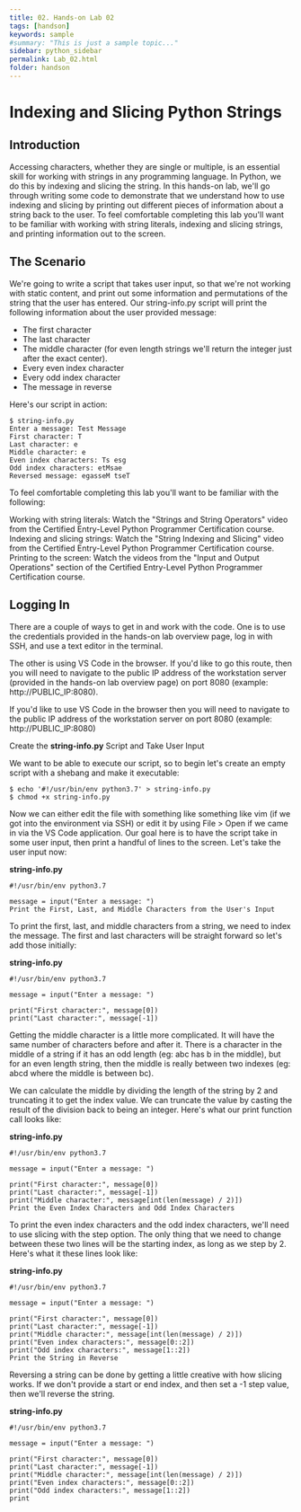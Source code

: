 ```yaml
---
title: 02. Hands-on Lab 02
tags: [handson]
keywords: sample
#summary: "This is just a sample topic..."
sidebar: python_sidebar
permalink: Lab_02.html
folder: handson
---
```


# Indexing and Slicing Python Strings

## Introduction

Accessing characters, whether they are single or multiple, is an essential skill for working with strings in any programming language. In Python, we do this by indexing and slicing the string. In this hands-on lab, we'll go through writing some code to demonstrate that we understand how to use indexing and slicing by printing out different pieces of information about a string back to the user. To feel comfortable completing this lab you'll want to be familiar with working with string literals, indexing and slicing strings, and printing information out to the screen.

## The Scenario

We're going to write a script that takes user input, so that we're not working with static content, and print out some information and permutations of the string that the user has entered. Our string-info.py script will print the following information about the user provided message:

* The first character
* The last character
* The middle character (for even length strings we'll return the integer just after the exact center).
* Every even index character
* Every odd index character
* The message in reverse

Here's our script in action:

```
$ string-info.py
Enter a message: Test Message
First character: T
Last character: e
Middle character: e
Even index characters: Ts esg
Odd index characters: etMsae
Reversed message: egasseM tseT
```

To feel comfortable completing this lab you'll want to be familiar with the following:

Working with string literals: Watch the "Strings and String Operators" video from the Certified Entry-Level Python Programmer Certification course.
Indexing and slicing strings: Watch the "String Indexing and Slicing" video from the Certified Entry-Level Python Programmer Certification course.
Printing to the screen: Watch the videos from the "Input and Output Operations" section of the Certified Entry-Level Python Programmer Certification course.

## Logging In

There are a couple of ways to get in and work with the code. One is to use the credentials provided in the hands-on lab overview page, log in with SSH, and use a text editor in the terminal.

The other is using VS Code in the browser. If you'd like to go this route, then you will need to navigate to the public IP address of the workstation server (provided in the hands-on lab overview page) on port 8080 (example: http://PUBLIC_IP:8080).

If you'd like to use VS Code in the browser then you will need to navigate to the public IP address of the workstation server on port 8080 (example: http://PUBLIC_IP:8080)

Create the **string-info.py** Script and Take User Input

We want to be able to execute our script, so to begin let's create an empty script with a shebang and make it executable:

```
$ echo '#!/usr/bin/env python3.7' > string-info.py
$ chmod +x string-info.py
```

Now we can either edit the file with something like something like vim (if we got into the environment via SSH) or edit it by using File > Open if we came in via the VS Code application.
Our goal here is to have the script take in some user input, then print a handful of lines to the screen. Let's take the user input now:

**string-info.py**

```
#!/usr/bin/env python3.7

message = input("Enter a message: ")
Print the First, Last, and Middle Characters from the User's Input
```

To print the first, last, and middle characters from a string, we need to index the message. The first and last characters will be straight forward so let's add those initially:

**string-info.py**

```
#!/usr/bin/env python3.7

message = input("Enter a message: ")

print("First character:", message[0])
print("Last character:", message[-1])
```

Getting the middle character is a little more complicated. It will have the same number of characters before and after it. There is a character in the middle of a string if it has an odd length (eg: abc has b in the middle), but for an even length string, then the middle is really between two indexes (eg: abcd where the middle is between bc).

We can calculate the middle by dividing the length of the string by 2 and truncating it to get the index value. We can truncate the value by casting the result of the division back to being an integer. Here's what our print function call looks like:

**string-info.py**

```
#!/usr/bin/env python3.7

message = input("Enter a message: ")

print("First character:", message[0])
print("Last character:", message[-1])
print("Middle character:", message[int(len(message) / 2)])
Print the Even Index Characters and Odd Index Characters
```

To print the even index characters and the odd index characters, we'll need to use slicing with the step option. The only thing that we need to change between these two lines will be the starting index, as long as we step by 2. Here's what it these lines look like:

**string-info.py**

```
#!/usr/bin/env python3.7

message = input("Enter a message: ")

print("First character:", message[0])
print("Last character:", message[-1])
print("Middle character:", message[int(len(message) / 2)])
print("Even index characters:", message[0::2])
print("Odd index characters:", message[1::2])
Print the String in Reverse
```

Reversing a string can be done by getting a little creative with how slicing works. If we don't provide a start or end index, and then set a -1 step value, then we'll reverse the string.

**string-info.py**

```
#!/usr/bin/env python3.7

message = input("Enter a message: ")

print("First character:", message[0])
print("Last character:", message[-1])
print("Middle character:", message[int(len(message) / 2)])
print("Even index characters:", message[0::2])
print("Odd index characters:", message[1::2])
print
```